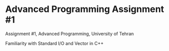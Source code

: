 # Advanced Programming Assignment #1
Assignment #1, Advanced Programming, University of Tehran

Familiarity with Standard I/O and Vector in C++
